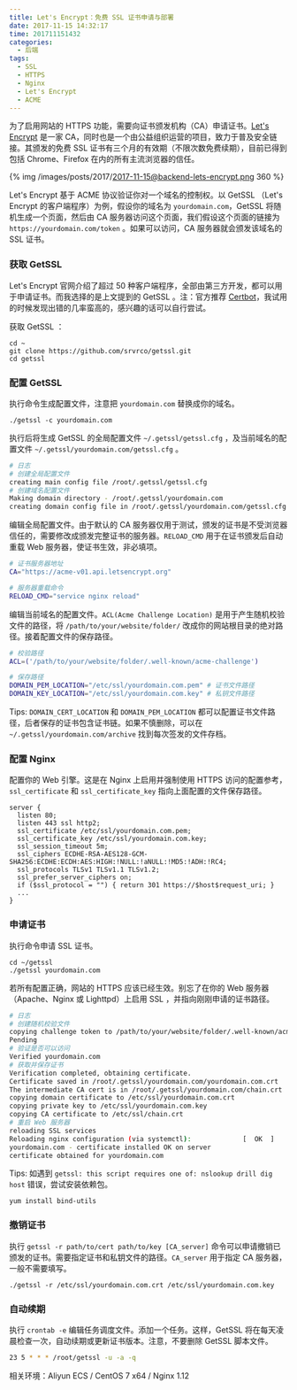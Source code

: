 ```yaml
---
title: Let's Encrypt：免费 SSL 证书申请与部署
date: 2017-11-15 14:32:17
time: 201711151432
categories:
  - 后端
tags:
  - SSL
  - HTTPS
  - Nginx
  - Let's Encrypt
  - ACME
---
```


为了启用网站的 HTTPS 功能，需要向证书颁发机构（CA）申请证书。[Let's Encrypt](https://letsencrypt.org/) 是一家 CA，同时也是一个由公益组织运营的项目，致力于普及安全链接。其颁发的免费 SSL 证书有三个月的有效期（不限次数免费续期），目前已得到包括 Chrome、Firefox 在内的所有主流浏览器的信任。

<!-- more -->

{% img /images/posts/2017/2017-11-15@backend-lets-encrypt.png 360 %}

Let's Encrypt 基于 ACME 协议验证你对一个域名的控制权。以 GetSSL （Let's Encrypt 的客户端程序）为例，假设你的域名为 `yourdomain.com`，GetSSL 将随机生成一个页面，然后由 CA 服务器访问这个页面，我们假设这个页面的链接为 `https://yourdomain.com/token` 。如果可以访问，CA 服务器就会颁发该域名的 SSL 证书。


### 获取 GetSSL

Let's Encrypt 官网介绍了超过 50 种客户端程序，全部由第三方开发，都可以用于申请证书。而我选择的是上文提到的 GetSSL 。注：官方推荐 [Certbot](https://certbot.eff.org/)，我试用的时候发现出错的几率蛮高的，感兴趣的话可以自行尝试。 

获取 GetSSL ： 


```
cd ~
git clone https://github.com/srvrco/getssl.git
cd getssl
```


### 配置 GetSSL

执行命令生成配置文件，注意把 `yourdomain.com` 替换成你的域名。

```
./getssl -c yourdomain.com
```

执行后将生成 GetSSL 的全局配置文件 `~/.getssl/getssl.cfg` ，及当前域名的配置文件 `~/.getssl/yourdomain.com/getssl.cfg` 。

``` sh
# 日志
# 创建全局配置文件
creating main config file /root/.getssl/getssl.cfg
# 创建域名配置文件
Making domain directory - /root/.getssl/yourdomain.com
creating domain config file in /root/.getssl/yourdomain.com/getssl.cfg
```

编辑全局配置文件。由于默认的 CA 服务器仅用于测试，颁发的证书是不受浏览器信任的，需要修改成颁发完整证书的服务器。`RELOAD_CMD` 用于在证书颁发后自动重载 Web 服务器，使证书生效，非必填项。

``` sh
# 证书服务器地址
CA="https://acme-v01.api.letsencrypt.org"

# 服务器重载命令
RELOAD_CMD="service nginx reload"
```


编辑当前域名的配置文件。`ACL(Acme Challenge Location)` 是用于产生随机校验文件的路径，将 `/path/to/your/website/folder/` 改成你的网站根目录的绝对路径。接着配置文件的保存路径。


``` sh
# 校验路径
ACL=('/path/to/your/website/folder/.well-known/acme-challenge')

# 保存路径
DOMAIN_PEM_LOCATION="/etc/ssl/yourdomain.com.pem" # 证书文件路径
DOMAIN_KEY_LOCATION="/etc/ssl/yourdomain.com.key" # 私钥文件路径
```

Tips: `DOMAIN_CERT_LOCATION` 和  `DOMAIN_PEM_LOCATION` 都可以配置证书文件路径，后者保存的证书包含证书链。如果不慎删除，可以在 `~/.getssl/yourdomain.com/archive` 找到每次签发的文件存档。

### 配置 Nginx

配置你的 Web 引擎。这是在 Nginx 上启用并强制使用 HTTPS 访问的配置参考，`ssl_certificate` 和 `ssl_certificate_key` 指向上面配置的文件保存路径。

```
server {
  listen 80;
  listen 443 ssl http2;
  ssl_certificate /etc/ssl/yourdomain.com.pem;
  ssl_certificate_key /etc/ssl/yourdomain.com.key;
  ssl_session_timeout 5m;
  ssl_ciphers ECDHE-RSA-AES128-GCM-SHA256:ECDHE:ECDH:AES:HIGH:!NULL:!aNULL:!MD5:!ADH:!RC4;
  ssl_protocols TLSv1 TLSv1.1 TLSv1.2;
  ssl_prefer_server_ciphers on;
  if ($ssl_protocol = "") { return 301 https://$host$request_uri; }
  ...
}
```


### 申请证书

执行命令申请 SSL 证书。

```
cd ~/getssl
./getssl yourdomain.com
```


若所有配置正确，网站的 HTTPS 应该已经生效。别忘了在你的 Web 服务器（Apache、Nginx 或 Lighttpd）上启用 SSL ，并指向刚刚申请的证书路径。

``` sh
# 日志
# 创建随机校验文件
copying challenge token to /path/to/your/website/folder/.well-known/acme-challenge/2ALrFFPercPe1i9-jA-_DBEJqlrPevCIf0Fzdk3HjWI
Pending
# 验证是否可以访问
Verified yourdomain.com
# 获取并保存证书
Verification completed, obtaining certificate.
Certificate saved in /root/.getssl/yourdomain.com/yourdomain.com.crt
The intermediate CA cert is in /root/.getssl/yourdomain.com/chain.crt
copying domain certificate to /etc/ssl/yourdomain.com.crt
copying private key to /etc/ssl/yourdomain.com.key
copying CA certificate to /etc/ssl/chain.crt
# 重启 Web 服务器
reloading SSL services
Reloading nginx configuration (via systemctl):             [  OK  ]
yourdomain.com - certificate installed OK on server
certificate obtained for yourdomain.com
```

Tips: 如遇到 `getssl: this script requires one of: nslookup drill dig host` 错误，尝试安装依赖包。

```
yum install bind-utils

```

### 撤销证书

执行 `getssl -r path/to/cert path/to/key [CA_server]` 命令可以申请撤销已颁发的证书。需要指定证书和私钥文件的路径。`CA_server` 用于指定 CA 服务器，一般不需要填写。

```
./getssl -r /etc/ssl/yourdomain.com.crt /etc/ssl/yourdomain.com.key
 ```

### 自动续期

执行 `crontab -e` 编辑任务调度文件。添加一个任务。这样，GetSSL 将在每天凌晨检查一次，自动续期或更新证书版本。注意，不要删除 GetSSL 脚本文件。

``` sh
23 5 * * * /root/getssl -u -a -q
```


相关环境：Aliyun ECS / CentOS 7 x64 / Nginx 1.12